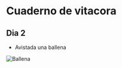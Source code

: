# Cuaderno de vitacora

## Dia 2
- Avistada una ballena

![Ballena](https://www.nationalgeographic.com/animals/mammals/facts/whale-facts)